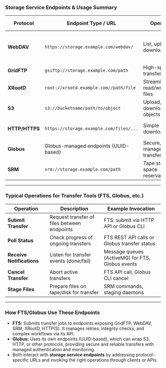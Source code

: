 ### Storage Service Endpoints & Usage Summary

| **Protocol**   | **Endpoint Type / URL**                 | **Operations**                    | **How to Invoke (Tools/Methods)**                                           | **Used by**             |
| -------------- | --------------------------------------- | --------------------------------- | --------------------------------------------------------------------------- | ----------------------- |
| **WebDAV**     | `https://storage.example.com/webdav/`   | List, upload, download, delete    | HTTP/WebDAV methods (`PROPFIND`, `GET`, `PUT`), tools like `curl`, `davfs2` | FTS, Rucio              |
| **GridFTP**    | `gsiftp://storage.example.com/path`     | High-speed file transfer, list    | `globus-url-copy`, `gfal-copy` CLI                                          | FTS, Rucio              |
| **XRootD**     | `root://xrootd.example.com//path/file`  | Streaming, read/write large files | `xrdcp` CLI, XRootD client libraries                                        | FTS, Rucio              |
| **S3**         | `s3://bucketname/path/to/object`        | Upload, download, list objects    | AWS CLI, `s3cmd`, boto3 (Python SDK)                                        | Globus, others          |
| **HTTP/HTTPS** | `https://storage.example.com/files/...` | Simple download/upload            | `curl`, `wget`, browser                                                     | Fallback in FTS, Globus |
| **Globus**     | Globus-managed endpoints (UUID-based)   | Secure, managed transfer          | Globus CLI/web UI (`globus transfer`)                                       | Globus only             |
| **SRM**        | `srm://storage.example.com/path`        | Tape staging, space reservation   | `srmcp`, `lcg-cp`                                                           | FTS, legacy systems     |

---

### Typical Operations for Transfer Tools (FTS, Globus, etc.)

| **Operation**             | **Description**                             | **Example Invocation**                           |
| ------------------------- | ------------------------------------------- | ------------------------------------------------ |
| **Submit Transfer**       | Request transfer of files between endpoints | FTS: submit via HTTP API or Globus CLI           |
| **Poll Status**           | Check progress of ongoing transfers         | FTS REST API calls or Globus transfer status     |
| **Receive Notifications** | Listen for transfer events (done/fail)      | Message queues (ActiveMQ) for FTS, Globus events |
| **Cancel Transfer**       | Abort active transfers                      | FTS API call, Globus CLI cancel                  |
| **Stage Files**           | Prepare files on tape/disk for transfer     | SRM commands, staging daemons                    |

---

### How FTS/Globus Use These Endpoints

* **FTS:** Submits transfer jobs to endpoints exposing GridFTP, WebDAV, SRM, XRootD, HTTP(S). It manages retries, integrity checks, and complex workflows via its API.
* **Globus:** Uses its own endpoints (UUID-based), which can wrap S3, HTTP, or other protocols, providing secure and reliable transfers with managed authentication and monitoring.
* Both interact with **storage service endpoints** by addressing protocol-specific URLs and invoking the right operations through clients or APIs.